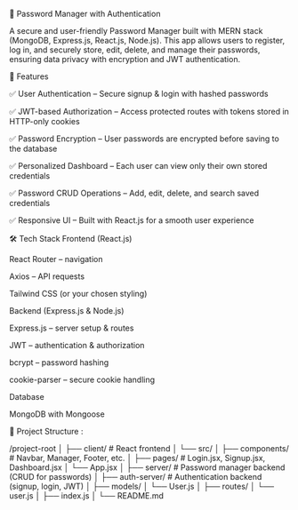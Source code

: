 🔐 Password Manager with Authentication

A secure and user-friendly Password Manager built with MERN stack (MongoDB, Express.js, React.js, Node.js).
This app allows users to register, log in, and securely store, edit, delete, and manage their passwords, ensuring data privacy with encryption and JWT authentication.

🚀 Features

✅ User Authentication – Secure signup & login with hashed passwords

✅ JWT-based Authorization – Access protected routes with tokens stored in HTTP-only cookies

✅ Password Encryption – User passwords are encrypted before saving to the database

✅ Personalized Dashboard – Each user can view only their own stored credentials

✅ Password CRUD Operations – Add, edit, delete, and search saved credentials

✅ Responsive UI – Built with React.js for a smooth user experience

🛠️ Tech Stack
Frontend (React.js)

React Router – navigation

Axios – API requests

Tailwind CSS (or your chosen styling)

Backend (Express.js & Node.js)

Express.js – server setup & routes

JWT – authentication & authorization

bcrypt – password hashing

cookie-parser – secure cookie handling

Database

MongoDB with Mongoose

📂 Project Structure :

/project-root
│
├── client/                  # React frontend
│   └── src/
│       ├── components/      # Navbar, Manager, Footer, etc.
│       ├── pages/           # Login.jsx, Signup.jsx, Dashboard.jsx
│       └── App.jsx
│
├── server/                  # Password manager backend (CRUD for passwords)
│
├── auth-server/             # Authentication backend (signup, login, JWT)
│
├── models/
│   └── User.js
│
├── routes/
│   └── user.js
│
├── index.js
│
└── README.md
